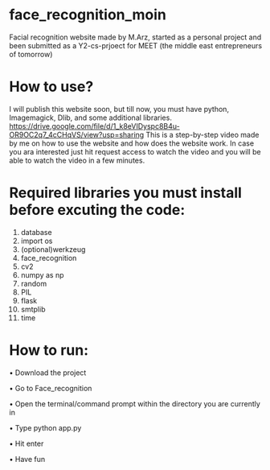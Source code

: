 # face_recognition_moin
Facial recognition website made by M.Arz, started as a personal project and been submitted as a Y2-cs-prjoect for MEET (the middle east entrepreneurs of tomorrow)
# How to use?
I will publish this website soon, but till now, you must have python, Imagemagick, Dlib, and some additional libraries.
https://drive.google.com/file/d/1_k8eVIDyspc8B4u-OR9OC2q7_4cCHqVS/view?usp=sharing
This is a step-by-step video made by me on how to use the website and how does the website work. In case you ara interested just hit request access to watch the video and you will be able to watch the video in a few minutes.

# Required libraries you must install before excuting the code:
  1.	database
  2.	import os
  3.	(optional)werkzeug 
  4.	face_recognition
  5.	cv2
  6.	numpy as np
  7.	random
  8.	PIL
  9.	flask
  10.	smtplib
  11.	time

# How to run:
  •	Download the project
  
  •	Go to Face_recognition
  
  •	Open the terminal/command prompt within the directory you are currently in
  
  •	Type python app.py
  
  •	Hit enter
  
  •	Have fun

